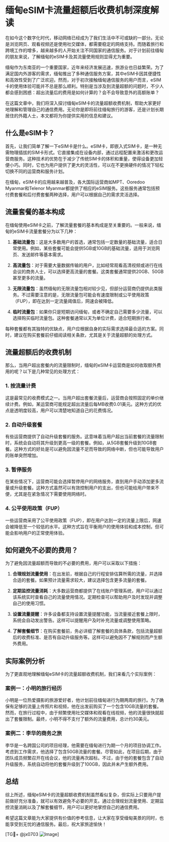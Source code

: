 # 缅甸eSIM卡流量超额后收费机制深度解读

在如今这个数字化时代，移动网络已经成为了我们生活中不可或缺的一部分。无论是浏览网页、观看视频还是使用社交媒体，都需要稳定的网络支持。而随着旅行和跨境工作的增多，越来越多的人开始关注不同国家的通信服务。对于计划前往缅甸的朋友来说，了解缅甸的eSIM卡及其流量使用规则显得尤为重要。

缅甸作为东南亚的一个重要国家，近年来经济发展迅速，旅游业也日益繁荣。为了满足国内外游客的需求，缅甸推出了多种通信服务方案，其中eSIM卡因其便捷性和高效性受到了广泛欢迎。然而，对于初次接触缅甸通信服务的用户而言，eSIM卡的使用体验可能并不总是那么顺利。特别是当涉及到流量超额的问题时，不少人都会感到困惑：超出流量后的费用是如何计算的？会不会导致意外的高额账单？

在这篇文章中，我们将深入探讨缅甸eSIM卡的流量超额收费机制，帮助大家更好地理解和管理自己的通信费用。无论你是即将前往缅甸旅行的游客，还是计划长期居住的外籍人士，本文都将为你提供实用的信息和建议。

## 什么是eSIM卡？

首先，让我们简单了解一下eSIM卡是什么。eSIM卡，即嵌入式SIM卡，是一种无需物理插拔的SIM卡形式。它直接集成在设备内部，通过远程配置来激活和更改运营商服务。这种技术的优势在于减少了传统SIM卡的体积和重量，使得设备更加轻便小巧。同时，它也为用户提供了更大的灵活性，可以在不更换硬件的情况下轻松切换不同的运营商和服务计划。

在缅甸，eSIM卡的应用越来越普及，各大国际运营商如MPT、Ooredoo Myanmar和Telenor Myanmar都提供了相应的eSIM服务。这些服务通常包括预付费套餐和后付费套餐两种选择，用户可以根据自己的需求灵活选择。

## 流量套餐的基本构成

在缅甸使用eSIM卡之前，了解流量套餐的基本构成是至关重要的。一般来说，缅甸的eSIM卡流量套餐分为以下几种：

1. **基础流量包**：这是大多数用户的首选，通常包括一定数量的基础流量，适合日常使用。例如，某些套餐可能会提供5GB或10GB的基础流量，适用于浏览网页、发送邮件等基本需求。

2. **高流量包**：对于需要大量数据传输的用户，比如经常观看高清视频或进行在线会议的商务人士，可以选择更高流量的套餐。这类套餐通常提供20GB、50GB甚至更多的流量。

3. **无限流量包**：虽然缅甸的无限流量包相对较少见，但部分运营商仍提供此类服务。不过需要注意的是，无限流量包可能会有速度限制或公平使用政策（FUP），即在达到一定流量阈值后，网速会被降低。

4. **临时流量包**：如果你只是短期访问缅甸，或者不确定自己需要多少流量，可以选择购买临时流量包。这种套餐通常以天为单位计费，适合短期旅行者。

每种套餐都有其独特的优缺点，用户应根据自身的实际需求选择最合适的方案。同时，建议在购买套餐前仔细阅读相关条款，尤其是关于流量超额的处理方式。

## 流量超额后的收费机制

那么，当用户超出套餐内的流量限制时，缅甸的eSIM卡运营商是如何收取额外费用的呢？以下是几种常见的处理方式：

### 1. **按流量计费**

这是最常见的收费模式之一。当用户超出套餐流量后，运营商会按照固定的单价继续计费。例如，某运营商可能规定超出流量后每MB收费0.01美元。这种方式的优点是透明度较高，用户可以清楚地知道自己的花费情况。

### 2. **自动升级套餐**

有些运营商提供了自动升级套餐的服务。这意味着当用户超出当前套餐的流量限制时，系统会自动将其升级到更高一级的套餐。例如，从5GB套餐升级到10GB套餐。这种方式的好处是可以避免因流量不足而导致的网络中断，但也可能导致用户的账单突然增加。

### 3. **暂停服务**

在某些情况下，运营商可能会选择暂停用户的网络服务，直到用户手动添加更多流量或升级套餐。这种方式虽然可以有效控制用户的支出，但也可能给用户带来不便，尤其是在紧急情况下需要使用网络时。

### 4. **公平使用政策（FUP）**

一些运营商采用了公平使用政策（FUP），即在用户达到一定的流量上限后，网速会被降低至一个较低的水平。这种方式旨在平衡用户的使用体验和成本控制，但可能会影响用户的正常使用体验。

## 如何避免不必要的费用？

为了避免因流量超额而导致的不必要的费用，用户可以采取以下措施：

1. **合理规划流量使用**：在出发前，根据自己的行程安排估算所需的流量，并选择合适的套餐。如果预计流量需求较大，建议选择包含更多流量的套餐。

2. **定期监控流量消耗**：大多数运营商都提供了在线账户管理系统，用户可以通过该系统实时查看自己的流量使用情况。定期检查可以帮助用户及时发现并调整自己的使用习惯。

3. **设置流量提醒**：许多设备都支持设置流量提醒功能，当流量接近套餐上限时，系统会自动发出警告。这样可以提醒用户及时补充流量或调整使用策略。

4. **了解套餐细节**：在购买套餐前，务必详细了解套餐的具体条款，包括流量超额后的收费标准、是否有自动升级服务等。这样可以避免因不了解规则而产生额外费用。

## 实际案例分析

为了更直观地理解缅甸eSIM卡的流量超额收费机制，我们来看几个实际案例：

### 案例一：小明的旅行经历

小明是一位热爱摄影的旅游爱好者，他计划前往缅甸进行为期两周的旅行。为了确保有足够的流量上传照片和视频，他在出发前购买了一个包含10GB流量的套餐。然而，在旅行过程中，由于频繁使用社交媒体和观看在线视频，他的流量很快就超出了套餐限制。最终，小明不得不支付了额外的流量费用，总计约30美元。

### 案例二：李华的商务之旅

李华是一名跨国公司的项目经理，他需要在缅甸进行为期一个月的项目协调工作。考虑到工作需求，他选择了包含50GB流量的套餐。尽管如此，在项目后期，由于团队成员频繁召开在线会议，他的流量再次超标。不过，由于他的套餐包含了自动升级服务，系统自动将他的套餐升级到了100GB，因此并未产生额外费用。

## 总结

综上所述，缅甸eSIM卡的流量超额收费机制虽然看似复杂，但实际上只要用户提前做好充分准备，就可以有效避免不必要的开支。通过合理规划流量使用、定期监控流量消耗以及了解套餐细节，用户可以更好地掌控自己的通信费用。

希望这篇文章能为大家提供有价值的参考信息，让大家在享受缅甸美景的同时，也能享受到无忧的通信服务。最后，祝大家旅途愉快！

[TG💪+ @jx0703 ![Image](https://github.com/user-attachments/assets/dbca1d08-cadb-493c-b0ec-ad6f7a83f270)]
